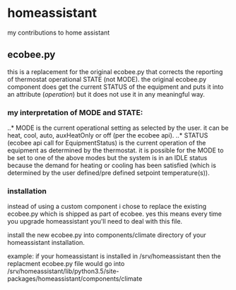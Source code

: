 # homeassistant
my contributions to home assistant

## ecobee.py
this is a replacement for the original ecobee.py that corrects the reporting of thermostat operational STATE (not MODE). the original ecobee.py component does get the current STATUS of the equipment and puts it into an attribute (*operation*) but it does not use it in any meaningful way. 

### my interpretation of MODE and STATE:
..* MODE is the current operational setting as selected by the user. it can be heat, cool, auto, auxHeatOnly or off (per the ecobee api).
..* STATUS (ecobee api call for EquipmentStatus) is the current operation of the equipment as determined by the thermostat. it is possible for the MODE to be set to one of the above modes but the system is in an IDLE status because the demand for heating or cooling has been satisfied (which is determined by the user defined/pre defined setpoint temperature(s)).

### installation
instead of using a custom component i chose to replace the existing ecobee.py which is shipped as part of ecobee. yes this means every time you upgrade homeassistant you'll need to deal with this file.

install the new ecobee.py into components/climate directory of your homeassistant installation.

example: if your homeassistant is installed in /srv/homeassistant then the replacment ecobee.py file would go into /srv/homeassistant/lib/python3.5/site-packages/homeassistant/components/climate

[logo]: images/thermostat02.png "incorrect example"